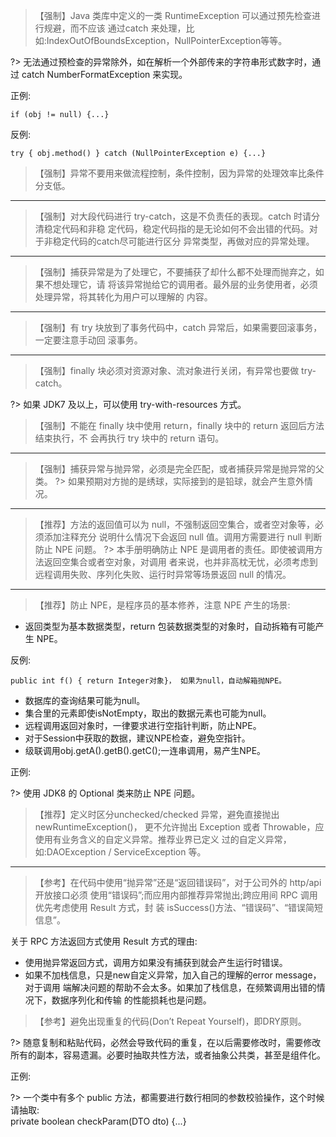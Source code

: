 >【强制】Java 类库中定义的一类 RuntimeException 可以通过预先检查进行规避，而不应该 通过catch 来处理，比如:IndexOutOfBoundsException，NullPointerException等等。
 
?> 无法通过预检查的异常除外，如在解析一个外部传来的字符串形式数字时，通过 catch NumberFormatException 来实现。

正例:
```
if (obj != null) {...}
```

反例:
```
try { obj.method() } catch (NullPointerException e) {...}
```

>【强制】异常不要用来做流程控制，条件控制，因为异常的处理效率比条件分支低。

---

>【强制】对大段代码进行 try-catch，这是不负责任的表现。catch 时请分清稳定代码和非稳 定代码，稳定代码指的是无论如何不会出错的代码。对于非稳定代码的catch尽可能进行区分 异常类型，再做对应的异常处理。

---

>【强制】捕获异常是为了处理它，不要捕获了却什么都不处理而抛弃之，如果不想处理它，请 将该异常抛给它的调用者。最外层的业务使用者，必须处理异常，将其转化为用户可以理解的 内容。

---

>【强制】有 try 块放到了事务代码中，catch 异常后，如果需要回滚事务，一定要注意手动回 滚事务。

---

>【强制】finally 块必须对资源对象、流对象进行关闭，有异常也要做 try-catch。

?> 如果 JDK7 及以上，可以使用 try-with-resources 方式。

>【强制】不能在 finally 块中使用 return，finally 块中的 return 返回后方法结束执行，不 会再执行 try 块中的 return 语句。

---

>【强制】捕获异常与抛异常，必须是完全匹配，或者捕获异常是抛异常的父类。 ?> 如果预期对方抛的是绣球，实际接到的是铅球，就会产生意外情况。

---

>【推荐】方法的返回值可以为 null，不强制返回空集合，或者空对象等，必须添加注释充分 说明什么情况下会返回 null 值。调用方需要进行 null 判断防止 NPE 问题。 ?> 本手册明确防止 NPE 是调用者的责任。即使被调用方法返回空集合或者空对象，对调用 者来说，也并非高枕无忧，必须考虑到远程调用失败、序列化失败、运行时异常等场景返回 null 的情况。

---

>【推荐】防止 NPE，是程序员的基本修养，注意 NPE 产生的场景:   

- 返回类型为基本数据类型，return 包装数据类型的对象时，自动拆箱有可能产生 NPE。 
 
反例:
```
public int f() { return Integer对象}， 如果为null，自动解箱抛NPE。 
```

- 数据库的查询结果可能为null。
- 集合里的元素即使isNotEmpty，取出的数据元素也可能为null。
- 远程调用返回对象时，一律要求进行空指针判断，防止NPE。
- 对于Session中获取的数据，建议NPE检查，避免空指针。
- 级联调用obj.getA().getB().getC();一连串调用，易产生NPE。

正例:  

?> 使用 JDK8 的 Optional 类来防止 NPE 问题。

>【推荐】定义时区分unchecked/checked 异常，避免直接抛出newRuntimeException()， 更不允许抛出 Exception 或者 Throwable，应使用有业务含义的自定义异常。推荐业界已定义 过的自定义异常，如:DAOException / ServiceException 等。

---

>【参考】在代码中使用“抛异常”还是“返回错误码”，对于公司外的 http/api 开放接口必须 使用“错误码”;而应用内部推荐异常抛出;跨应用间 RPC 调用优先考虑使用 Result 方式，封 装 isSuccess()方法、“错误码”、“错误简短信息”。

关于 RPC 方法返回方式使用 Result 方式的理由:  
- 使用抛异常返回方式，调用方如果没有捕获到就会产生运行时错误。
- 如果不加栈信息，只是new自定义异常，加入自己的理解的error message，对于调用 端解决问题的帮助不会太多。如果加了栈信息，在频繁调用出错的情况下，数据序列化和传输 的性能损耗也是问题。

>【参考】避免出现重复的代码(Don’t Repeat Yourself)，即DRY原则。

?> 随意复制和粘贴代码，必然会导致代码的重复，在以后需要修改时，需要修改所有的副本，容易遗漏。必要时抽取共性方法，或者抽象公共类，甚至是组件化。

正例:  

?> 一个类中有多个 public 方法，都需要进行数行相同的参数校验操作，这个时候请抽取:  
private boolean checkParam(DTO dto) {...}